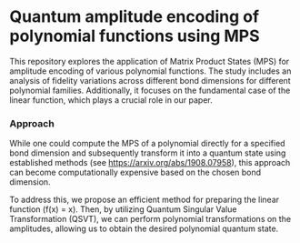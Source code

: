 # Quantum amplitude encoding of polynomial functions using MPS

This repository explores the application of Matrix Product States (MPS) for amplitude encoding of various polynomial functions. The study includes an analysis of fidelity variations across different bond dimensions for different polynomial families. Additionally, it focuses on the fundamental case of the linear function, which plays a crucial role in our paper.

### Approach

While one could compute the MPS of a polynomial directly for a specified bond dimension and subsequently transform it into a quantum state using established methods (see https://arxiv.org/abs/1908.07958), this approach can become computationally expensive based on the chosen bond dimension.

To address this, we propose an efficient method for preparing the linear function \(f(x) = x\). Then, by utilizing Quantum Singular Value Transformation (QSVT), we can perform polynomial transformations on the amplitudes, allowing us to obtain the desired polynomial quantum state. 
